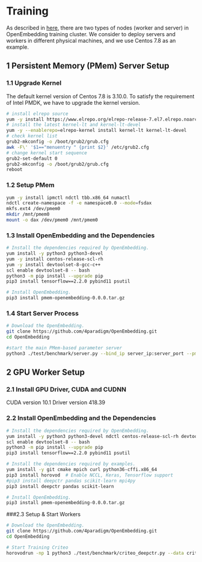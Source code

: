 # Training
As described in [here](documents/en/training.md), there are two types of nodes (worker and server) in OpenEmbedding training cluster. We consider to deploy servers and workers in different physical machines, and we use Centos 7.8 as an example.

## 1 Persistent Memory (PMem) Server Setup
### 1.1 Upgrade Kernel
The default kernel version of Centos 7.8 is 3.10.0. To satisfy the requirement of Intel PMDK, we have to upgrade the kernel version.
```bash
# install elrepo source
yum -y install https://www.elrepo.org/elrepo-release-7.el7.elrepo.noarch.rpm
# install the latest kernel-lt and kernel-lt-devel
yum -y --enablerepo=elrepo-kernel install kernel-lt kernel-lt-devel
# check kernel list
grub2-mkconfig -o /boot/grub2/grub.cfg
awk -F\' '$1=="menuentry " {print $2}' /etc/grub2.cfg
# change kernel start sequence
grub2-set-default 0
grub2-mkconfig -o /boot/grub2/grub.cfg
reboot
```

### 1.2 Setup PMem
```bash
yum -y install ipmctl ndctl tbb.x86_64 numactl
ndctl create-namespace -f -e namespace0.0 --mode=fsdax
mkfs.ext4 /dev/pmem0
mkdir /mnt/pmem0 
mount -o dax /dev/pmem0 /mnt/pmem0 
```

### 1.3 Install OpenEmbedding and the Dependencies
```bash
# Install the dependencies required by OpenEmbedding.
yum install -y python3 python3-devel
yum -y install centos-release-scl-rh
yum -y install devtoolset-8-gcc-c++
scl enable devtoolset-8 -- bash
python3 -m pip install --upgrade pip
pip3 install tensorflow==2.2.0 pybind11 psutil

# Install OpenEmbedding.
pip3 install pmem-openembedding-0.0.0.tar.gz
```

### 1.4 Start Server Process
```bash
# Download the OpenEmbedding.
git clone https://github.com/4paradigm/OpenEmbedding.git
cd OpenEmbedding

#start the main PMem-based parameter server
python3 ./test/benchmark/server.py --bind_ip server_ip:server_port --pmem /mnt/pmem0
```

## 2 GPU Worker Setup
### 2.1 Install GPU Driver, CUDA and CUDNN 
CUDA version 10.1
Driver version 418.39

### 2.2 Install OpenEmbedding and the Dependencies
```bash
# Install the dependencies required by OpenEmbedding.
yum install -y python3 python3-devel ndctl centos-release-scl-rh devtoolset-8-gcc-c++
scl enable devtoolset-8 -- bash
python3 -m pip install --upgrade pip
pip3 install tensorflow==2.2.0 pybind11 psutil

# Install the dependencies required by examples.
yum install -y git cmake mpich curl python36-cffi.x86_64 
pip3 install horovod  # Enable NCCL, Keras, Tensorflow support
#pip3 install deepctr pandas scikit-learn mpi4py
pip3 install deepctr pandas scikit-learn

# Install OpenEmbedding.
pip3 install pmem-openembedding-0.0.0.tar.gz
```

###2.3 Setup & Start Workers
```bash
# Download the OpenEmbedding.
git clone https://github.com/4paradigm/OpenEmbedding.git
cd OpenEmbedding

# Start Training Criteo 
horovodrun -np 1 python3 ./test/benchmark/criteo_deepctr.py --data criteo_kaggle_train.csv --server --batch_size 4096 --master_endpoint server_ip:server_port
```
